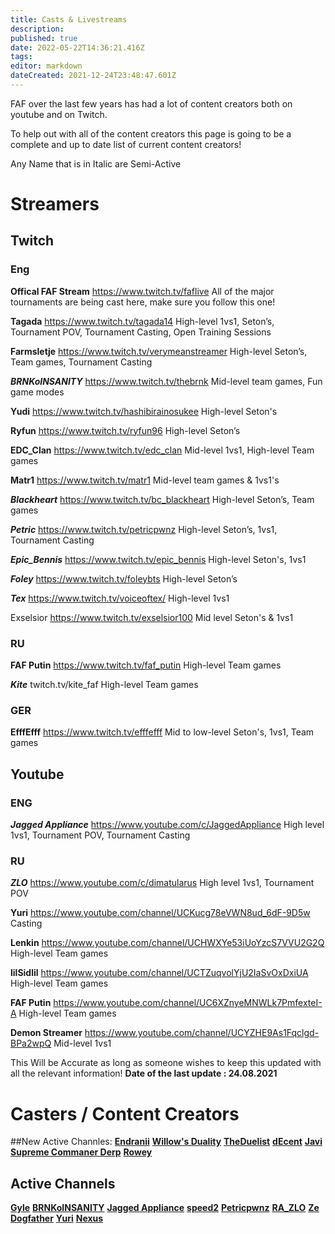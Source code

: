 ```yaml
---
title: Casts & Livestreams
description: 
published: true
date: 2022-05-22T14:36:21.416Z
tags: 
editor: markdown
dateCreated: 2021-12-24T23:48:47.601Z
---
```


FAF over the last few years has had a lot of content creators both on youtube and on Twitch.

To help out with all of the content creators this page is going to be a complete and up to date list of current content creators!

Any Name that is in Italic are Semi-Active

# Streamers

## Twitch

### Eng

**Offical FAF Stream**
https://www.twitch.tv/faflive
All of the major tournaments are being cast here, make sure you follow this one!

**Tagada**
https://www.twitch.tv/tagada14
High-level 1vs1, Seton’s, Tournament POV, Tournament Casting, Open Training Sessions

**Farmsletje**
https://www.twitch.tv/verymeanstreamer
High-level Seton’s, Team games, Tournament Casting

***BRNKoINSANITY***
https://www.twitch.tv/thebrnk
Mid-level team games, Fun game modes

**Yudi**
https://www.twitch.tv/hashibirainosukee
High-level Seton's

**Ryfun**
https://www.twitch.tv/ryfun96
High-level Seton’s

**EDC_Clan**
https://www.twitch.tv/edc_clan
Mid-level 1vs1, High-level Team games

**Matr1**
https://www.twitch.tv/matr1
Mid-level team games & 1vs1's

***Blackheart***
https://www.twitch.tv/bc_blackheart
High-level Seton’s, Team games

***Petric***
https://www.twitch.tv/petricpwnz
High-level Seton’s, 1vs1, Tournament Casting

***Epic_Bennis***
https://www.twitch.tv/epic_bennis
High-level Seton's, 1vs1

***Foley***
https://www.twitch.tv/foleybts
High-level Seton’s

***Tex***
https://www.twitch.tv/voiceoftex/
High-level 1vs1

Exselsior
https://www.twitch.tv/exselsior100
Mid level Seton's & 1vs1

### RU
**FAF Putin**
https://www.twitch.tv/faf_putin
High-level Team games

***Kite***
twitch.tv/kite_faf
High-level Team games

### GER
**EfffEfff**
https://www.twitch.tv/efffefff
Mid to low-level Seton's, 1vs1, Team games

## Youtube 

### ENG
***Jagged Appliance***
https://www.youtube.com/c/JaggedAppliance
High level 1vs1, Tournament POV, Tournament Casting

### RU
***ZLO***
https://www.youtube.com/c/dimatularus
High level 1vs1, Tournament POV

**Yuri**
https://www.youtube.com/channel/UCKucg78eVWN8ud_6dF-9D5w
Casting

**Lenkin**
https://www.youtube.com/channel/UCHWXYe53iUoYzcS7VVU2G2Q
High-level Team games

**lilSidlil**
https://www.youtube.com/channel/UCTZuqvolYjU2IaSvOxDxiUA
High-level Team games

**FAF Putin**
https://www.youtube.com/channel/UC6XZnyeMNWLk7PmfexteI-A
High-level Team games

**Demon Streamer**
https://www.youtube.com/channel/UCYZHE9As1Fqclgd-BPa2wpQ
Mid-level 1vs1

This Will be Accurate as long as someone wishes to keep this updated with all the relevant information!
**Date of the last update : 24.08.2021**

# Casters / Content Creators

##New Active Channles:
[**Endranii**](https://bit.ly/38PXGpe)
[**Willow's Duality**](https://bit.ly/3zUbxXv)
[**TheDuelist**](https://bit.ly/3h9vYII)
[**dEcent**](https://bit.ly/2WWSAoX)
[**Javi**](https://bit.ly/3BPyDz1)
[**Supreme Commaner Derp**](https://bit.ly/3ndmYGg)
[**Rowey**](https://bit.ly/3jUYLT7)
## Active Channels

[**Gyle**](https://www.youtube.com/user/felixlighta)
[**BRNKoINSANITY**](https://www.youtube.com/user/BRNKoINSANITY)
[**Jagged Appliance**](https://www.youtube.com/channel/UCVukA3ixN8_ZNxnqxq3YD1g)
[**speed2**](https://www.youtube.com/user/speed2cz)
[**Petricpwnz**](https://www.youtube.com/user/Petricpwnz)
[**RA_ZLO**](https://www.youtube.com/user/dimatularus)
[**Ze Dogfather**](https://www.youtube.com/channel/UCoWq7KgNDiph7x4REK_UTAQ)
[**Yuri**](https://www.youtube.com/channel/UCKucg78eVWN8ud_6dF-9D5w)
[**Nexus**](https://www.youtube.com/channel/UCeVzvwQyVNdCdTdxDetElbw)